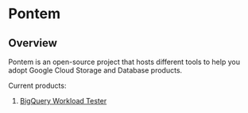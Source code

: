 # Pontem

## Overview
Pontem is an open-source project that hosts different tools to help you adopt
Google Cloud Storage and Database products.

Current products:

1. [BigQuery Workload Tester](BigQueryWorkloadTester/README.md)

